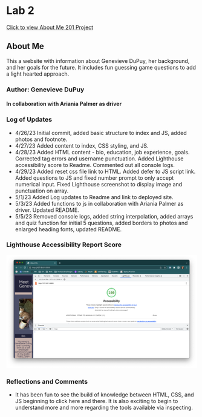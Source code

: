 # Lab 2

[Click to view About Me 201 Project](https://theladygen.github.io/About-Me/)

## About Me

This a website with information about Genevieve DuPuy, her background, and her goals for the future. It includes fun guessing game questions to add a light hearted approach.

### Author: Genevieve DuPuy

#### In collaboration with Ariania Palmer as driver

### Log of Updates

* 4/26/23 Initial commit, added basic structure to index and JS, added photos and footnote.
* 4/27/23 Added content to index, CSS styling, and JS.
* 4/28/23 Added HTML content - bio, education, job experience, goals. Corrected tag errors and username punctuation. Added Lighthouse accessibility score to Readme. Commented out all console logs.
* 4/29/23 Added reset css file link to HTML. Added defer to JS script link. Added questions to JS and fixed number prompt to only accept numerical input. Fixed Lighthouse screenshot to display image and punctuation on array.
* 5/1/23 Added Log updates to Readme and link to deployed site.
* 5/3/23 Added functions to js in collaboration with Ariania Palmer as driver. Updated README.
* 5/5/23 Removed console logs, added string interpolation, added arrays and quiz function for initial 5 questions, added borders to photos and enlarged heading fonts, updated README.

### Lighthouse Accessibility Report Score

![screenshot of Lighthouse Accessibility Report Score reading 100](/img/lighthouse-analysis.png)

### Reflections and Comments

* It has been fun to see the build of knowledge between HTML, CSS, and JS beginning to click here and there. It is also exciting to begin to understand more and more regarding the tools available via inspecting.
